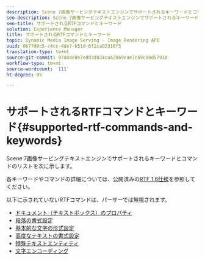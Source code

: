```yaml
---
description: Scene 7画像サービングテキストエンジンでサポートされるキーワードとコマンドのリストを次に示します。
seo-description: Scene 7画像サービングテキストエンジンでサポートされるキーワードとコマンドのリストを次に示します。
seo-title: サポートされるRTFコマンドとキーワード
solution: Experience Manager
title: サポートされるRTFコマンドとキーワード
topic: Dynamic Media Image Serving - Image Rendering API
uuid: 0b77d0c5-c4cc-4de7-b51d-6f2ca02316f5
translation-type: tm+mt
source-git-commit: 97a84e8e7edd3d834ca42069eae7c09c00d57938
workflow-type: tm+mt
source-wordcount: '111'
ht-degree: 0%

---
```



# サポートされるRTFコマンドとキーワード{#supported-rtf-commands-and-keywords}

Scene 7画像サービングテキストエンジンでサポートされるキーワードとコマンドのリストを次に示します。

各キーワードやコマンドの詳細については、公開済みの[RTF 1.6仕様](http://msdn.microsoft.com/en-us/library/aa140277%28v=office.10%29.aspx)を参照してください。

以下に示されていないRTFコマンドは、パーサーでは無視されます。

* [ドキュメント（テキストボックス）のプロパティ](r-document-text-box-properties.md)
* [段落の書式設定](r-paragraph-formatting.md)
* [基本的な文字の形式設定](r-basic-character-formatting.md)
* [高度なテキストの書式設定](r-advanced-text-formatting.md)
* [特殊テキストエンティティ](r-special-text-entities.md)
* [文字エンコーディング](r-is-http-character-encoding.md)
